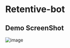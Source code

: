 # Retentive-bot

## Demo ScreenShot
![image](https://github.com/C0dewithLokesh/Retentive-bot/assets/77185999/2a95779a-7047-4d9b-97bf-e85f2d88bcf3)
